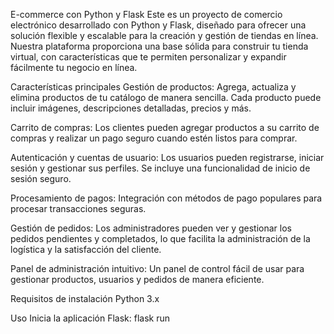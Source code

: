 E-commerce con Python y Flask
Este es un proyecto de comercio electrónico desarrollado con Python y Flask, diseñado para ofrecer una solución flexible y escalable para la creación y gestión de tiendas en línea. Nuestra plataforma proporciona una base sólida para construir tu tienda virtual, con características que te permiten personalizar y expandir fácilmente tu negocio en línea.

Características principales
Gestión de productos: Agrega, actualiza y elimina productos de tu catálogo de manera sencilla. Cada producto puede incluir imágenes, descripciones detalladas, precios y más.

Carrito de compras: Los clientes pueden agregar productos a su carrito de compras y realizar un pago seguro cuando estén listos para comprar.

Autenticación y cuentas de usuario: Los usuarios pueden registrarse, iniciar sesión y gestionar sus perfiles. Se incluye una funcionalidad de inicio de sesión seguro.

Procesamiento de pagos: Integración con métodos de pago populares para procesar transacciones seguras.

Gestión de pedidos: Los administradores pueden ver y gestionar los pedidos pendientes y completados, lo que facilita la administración de la logística y la satisfacción del cliente.

Panel de administración intuitivo: Un panel de control fácil de usar para gestionar productos, usuarios y pedidos de manera eficiente.

Requisitos de instalación
Python 3.x

Uso
Inicia la aplicación Flask:
flask run
